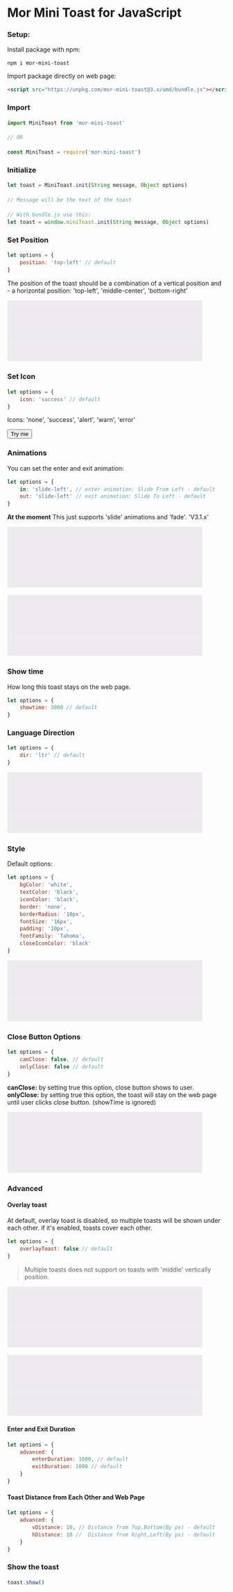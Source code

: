 # Mor Mini Toast for JavaScript


<script src="https://unpkg.com/mor-mini-toast@3.x/umd/bundle.js">
</script>

<script>
    
let options = {
    icon: 'success'
};
    
let toast = window.miniToast.init('This is a test', options);
    
function showToast() {
    toast.show();
}

</script>
### Setup:

Install package with npm:

```
npm i mor-mini-toast
```

Import package directly on web page:

```html
<script src="https://unpkg.com/mor-mini-toast@3.x/umd/bundle.js"></script>
```
### Import

```js
import MiniToast from 'mor-mini-toast'

// OR

const MiniToast = require('mor-mini-toast')
```

### Initialize

```js
let toast = MiniToast.init(String message, Object options)

// Message will be the text of the toast

// With bundle.js use this:
let toast = window.miniToast.init(String message, Object options)

```

### Set Position

```js
let options = {
    position: 'top-left' // default 
}
```
The position of the toast should be a combination of a vertical position and - a horizontal position: 'top-left', 'middle-center', 'bottom-right'

![Set Position](/images/simple.gif)

### Set Icon
```js
let options = {
    icon: 'success' // default 
}
```
Icons: 'none', 'success', 'alert', 'warn', 'error'

<button onCLick="showToast()">Try me</button>

### Animations

You can set the enter and exit animation:

```js
let options = {
    in: 'slide-left', // enter animation: Slide From Left - default 
    out: 'slide-left' // exit animation: Slide To Left - default 
}
```

<b>At the moment</b> This just supports 'slide' animations and 'fade'. 'V3.1.x'

![Slide Animation](/images/slide-left-slide-top.gif)

![Fade Animation](/images/fade.gif)


### Show time

How long this toast stays on the web page.

```js
let options = {
    showtime: 3000 // default
}
```

### Language Direction

```js
let options = {
    dir: 'ltr' // default
}
```

![Direction](/images/direction.gif)


### Style

Default options:

```js
let options = {
    bgColor: 'white',
    textColor: 'black',
    iconColor: 'black',
    border: 'none',
    borderRadius: '10px',
    fontSize: '16px',
    padding: '10px',
    fontFamily: 'Tahoma',
    closeIconColor: 'black'
}
```

![Changing style](/images/change-style.gif)


### Close Button Options

```js
let options = {
    canClose: false, // default
    onlyClose: false // default
}
```

<b>canClose:</b> by setting true this option, close button shows to user.
<b>onlyClose:</b> by setting true this option, the toast will stay on the web page until user clicks close button. (showTime is ignored)

![Changing style](/images/close-with-button.gif)


### Advanced

#### Overlay toast

At default, overlay toast is disabled, so multiple toasts will be shown under each other. if it's enabled, toasts cover each other.

```js
let options = {
    overlayToast: false // default
}
```

> Multiple toasts does not support on toasts with 'middle' vertically position.

![Multiple toasts](/images/multiple-toasts.gif)

![Overlay toasts](/images/overlay-toast.gif)


#### Enter and Exit Duration

```js
let options = {
    advanced: {
        enterDuration: 1000, // default
        exitDuration: 1000 // default
    }
}
```

#### Toast Distance from Each Other and Web Page

```js
let options = {
    advanced: {
        vDistance: 10, // Distance from Top,Bottom(By px) - default
        hDistance: 10 //  Distance from Right,Left(By px) - default
    }
}
```

### Show the toast

```js
toast.show()
```
